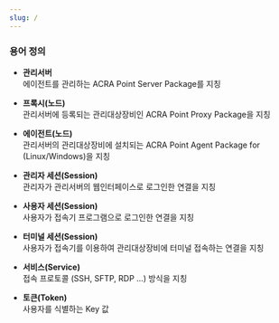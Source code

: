 ```yaml
---
slug: /
---
```


### 용어 정의

- **관리서버**  
  에이전트를 관리하는 ACRA Point Server Package를 지칭

- **프록시(노드)**  
  관리서버에 등록되는 관리대상장비인 ACRA Point Proxy Package을 지칭

- **에이전트(노드)**  
  관리서버의 관리대상장비에 설치되는 ACRA Point Agent Package for (Linux/Windows)을 지칭

- **관리자 세션(Session)**  
  관리자가 관리서버의 웹인터페이스로 로그인한 연결을 지칭

- **사용자 세션(Session)**  
  사용자가 접속기 프로그램으로 로그인한 연결을 지칭

- **터미널 세션(Session)**  
  사용자가 접속기를 이용하여 관리대상장비에 터미널 접속하는 연결을 지칭

- **서비스(Service)**  
  접속 프로토콜 (SSH, SFTP, RDP …) 방식을 지칭

- **토큰(Token)**  
  사용자를 식별하는 Key 값
